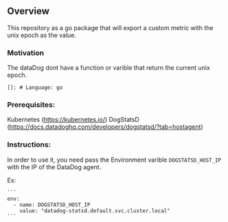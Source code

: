 ## Overview
This repository as a go package that will export a custom metric with the unix epoch as the value.

### Motivation
The dataDog dont have a function or varible that return the current unix epoch.

    
    []: # Language: go



### Prerequisites:
Kubernetes (https://kubernetes.io/)
DogStatsD (https://docs.datadoghq.com/developers/dogstatsd/?tab=hostagent) 

### Instructions:
In order to use it, you need pass the Environment varible `DOGSTATSD_HOST_IP` with the IP of the DataDog agent.

Ex:

    ```
    env:
      - name: DOGSTATSD_HOST_IP
        value: "datadog-statsd.default.svc.cluster.local"
    ```